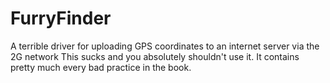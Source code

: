 # FurryFinder
A terrible driver for uploading GPS coordinates to an internet server via the 2G network
 This sucks and you absolutely shouldn't use it. It contains pretty much every bad practice in the book.
